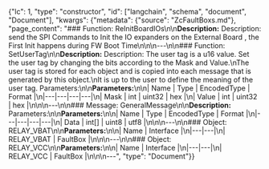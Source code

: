 {"lc": 1, "type": "constructor", "id": ["langchain", "schema", "document", "Document"], "kwargs": {"metadata": {"source": "ZcFaultBoxs.md"}, "page_content": "### Function: ReInitBoardIOs\n\n**Description:** Description: send the SPI Commands to Init the IO expanders on the External Board , the First Init happens during FW Boot Time\n\n\n---\n\n### Function: SetUserTag\n\n**Description:** Description: The user tag is a u16 value. Set the user tag by changing the bits according to the Mask and Value.\nThe user tag is stored for each object and is copied into each message that is generated by this object.\nIt is up to the user to define the meaning of the user tag. Parameters:\n\n**Parameters:**\n\n| Name | Type | EncodedType | Format |\n|---|---|---|---|\n| Mask | int | uint32 | hex |\n| Value | int | uint32 | hex |\n\n\n---\n\n### Message: GeneralMessage\n\n**Description:** Parameters:\n\n**Parameters:**\n\n| Name | Type | EncodedType | Format |\n|---|---|---|---|\n| Data | int[] | uint8 | utf8 |\n\n\n---\n\n### Object: RELAY_VBAT\n\n**Parameters:**\n\n| Name | Interface |\n|---|---|\n| RELAY_VBAT | FaultBox |\n\n\n---\n\n### Object: RELAY_VCC\n\n**Parameters:**\n\n| Name | Interface |\n|---|---|\n| RELAY_VCC | FaultBox |\n\n\n---", "type": "Document"}}